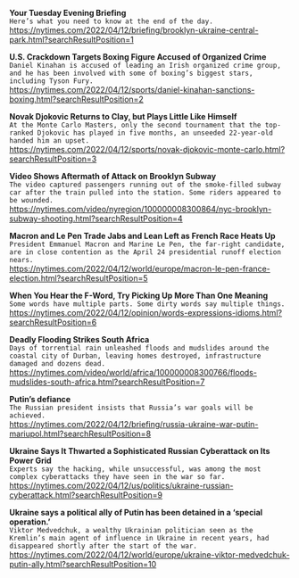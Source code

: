 **Your Tuesday Evening Briefing**\
`Here’s what you need to know at the end of the day.`\
https://nytimes.com/2022/04/12/briefing/brooklyn-ukraine-central-park.html?searchResultPosition=1

**U.S. Crackdown Targets Boxing Figure Accused of Organized Crime**\
`Daniel Kinahan is accused of leading an Irish organized crime group, and he has been involved with some of boxing’s biggest stars, including Tyson Fury.`\
https://nytimes.com/2022/04/12/sports/daniel-kinahan-sanctions-boxing.html?searchResultPosition=2

**Novak Djokovic Returns to Clay, but Plays Little Like Himself**\
`At the Monte Carlo Masters, only the second tournament that the top-ranked Djokovic has played in five months, an unseeded 22-year-old handed him an upset.`\
https://nytimes.com/2022/04/12/sports/novak-djokovic-monte-carlo.html?searchResultPosition=3

**Video Shows Aftermath of Attack on Brooklyn Subway**\
`The video captured passengers running out of the smoke-filled subway car after the train pulled into the station. Some riders appeared to be wounded.`\
https://nytimes.com/video/nyregion/100000008300864/nyc-brooklyn-subway-shooting.html?searchResultPosition=4

**Macron and Le Pen Trade Jabs and Lean Left as French Race Heats Up**\
`President Emmanuel Macron and Marine Le Pen, the far-right candidate, are in close contention as the April 24 presidential runoff election nears.`\
https://nytimes.com/2022/04/12/world/europe/macron-le-pen-france-election.html?searchResultPosition=5

**When You Hear the F-Word, Try Picking Up More Than One Meaning**\
`Some words have multiple parts. Some dirty words say multiple things.`\
https://nytimes.com/2022/04/12/opinion/words-expressions-idioms.html?searchResultPosition=6

**Deadly Flooding Strikes South Africa**\
`Days of torrential rain unleashed floods and mudslides around the coastal city of Durban, leaving homes destroyed, infrastructure damaged and dozens dead.`\
https://nytimes.com/video/world/africa/100000008300766/floods-mudslides-south-africa.html?searchResultPosition=7

**Putin’s defiance**\
`The Russian president insists that Russia’s war goals will be achieved.`\
https://nytimes.com/2022/04/12/briefing/russia-ukraine-war-putin-mariupol.html?searchResultPosition=8

**Ukraine Says It Thwarted a Sophisticated Russian Cyberattack on Its Power Grid**\
`Experts say the hacking, while unsuccessful, was among the most complex cyberattacks they have seen in the war so far.`\
https://nytimes.com/2022/04/12/us/politics/ukraine-russian-cyberattack.html?searchResultPosition=9

**Ukraine says a political ally of Putin has been detained in a ‘special operation.’**\
`Viktor Medvedchuk, a wealthy Ukrainian politician seen as the Kremlin’s main agent of influence in Ukraine in recent years, had disappeared shortly after the start of the war.`\
https://nytimes.com/2022/04/12/world/europe/ukraine-viktor-medvedchuk-putin-ally.html?searchResultPosition=10

